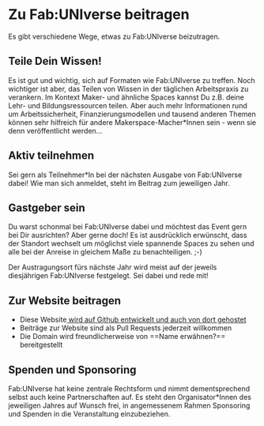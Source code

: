 # Zu Fab:UNIverse beitragen

Es gibt verschiedene Wege, etwas zu Fab:UNIverse beizutragen.

## Teile Dein Wissen! 

Es ist gut und wichtig, sich auf Formaten wie Fab:UNIverse zu treffen. Noch wichtiger ist aber, das Teilen von Wissen in der täglichen Arbeitspraxis zu verankern. Im Kontext Maker- und ähnliche Spaces kannst Du z.B. deine Lehr- und Bildungsressourcen teilen. Aber auch mehr Informationen rund um Arbeitssicherheit, Finanzierungsmodellen und tausend anderen Themen können sehr hilfreich für andere Makerspace-Macher\*Innen sein - wenn sie denn veröffentlicht werden... 

## Aktiv teilnehmen

Sei gern als Teilnehmer\*In bei der nächsten Ausgabe von Fab:UNIverse dabei! Wie man sich anmeldet, steht im Beitrag zum jeweiligen Jahr. 

## Gastgeber sein

Du warst schonmal bei Fab:UNIverse dabei und möchtest das Event gern bei Dir ausrichten? Aber gerne doch! Es ist ausdrücklich erwünscht, dass der Standort wechselt um möglichst viele spannende Spaces zu sehen und alle bei der Anreise in gleichem Maße zu benachteiligen. ;-) 

Der Austragungsort fürs nächste Jahr wird meist auf der jeweils diesjährigen Fab:UNIverse festgelegt. Sei dabei und rede mit! 

## Zur Website beitragen

- Diese Website[ wird auf Github entwickelt und auch von dort gehostet](https://github.com/oliverstickel/fabuniverse/)
- Beiträge zur Website sind als Pull Requests jederzeit willkommen
- Die Domain wird freundlicherweise von ==Name erwähnen?== bereitgestellt

## Spenden und Sponsoring

Fab:UNIverse hat keine zentrale Rechtsform und nimmt dementsprechend selbst auch keine Partnerschaften auf. Es steht den Organisator\*Innen des jeweiligen Jahres auf Wunsch frei, in angemessenem Rahmen Sponsoring und Spenden in die Veranstaltung einzubeziehen.
